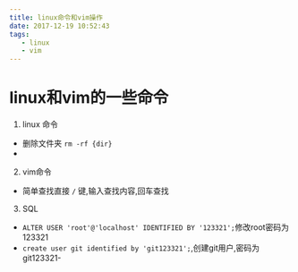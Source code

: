 ```yaml
---
title: linux命令和vim操作
date: 2017-12-19 10:52:43
tags:
   - linux
   - vim
---
```


# linux和vim的一些命令
<!-- more -->

1. linux 命令
  - 删除文件夹 `rm -rf {dir}`
  - 
2. vim命令
  - 简单查找直接 `/` 键,输入查找内容,回车查找
3. SQL
  - `ALTER USER 'root'@'localhost' IDENTIFIED BY '123321';`修改root密码为123321
  - `create user git identified by 'git123321';`,创建git用户,密码为git123321- 
